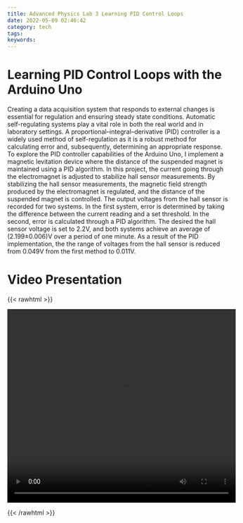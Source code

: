 ```yaml
---
title: Advanced Physics Lab 3 Learning PID Control Loops
date: 2022-05-09 02:46:42
category: tech
tags:
keywords:
---
```



# Learning PID Control Loops with the Arduino Uno

Creating a data acquisition system that responds to external changes is essential for regulation and ensuring steady state conditions. Automatic self-regulating systems play a vital role in both the real world and in laboratory settings. A proportional–integral–derivative (PID) controller is a widely used method of self-regulation as it is a robust method for calculating error and, subsequently, determining an appropriate response. To explore the PID controller capabilities of the Arduino Uno, I implement a magnetic levitation device where the distance of the suspended magnet is maintained using a PID algorithm. In this project, the current going through the electromagnet is adjusted to stabilize hall sensor measurements. By stabilizing the hall sensor measurements, the magnetic field strength produced by the electromagnet is regulated, and the distance of the suspended magnet is controlled. The output voltages from the hall sensor is recorded for two systems. In the first system, error is determined by taking the difference between the current reading and a set threshold. In the second, error is calculated through a PID algorithm. The desired the hall sensor voltage is set to 2.2V, and both systems achieve an average of (2.199±0.006)V over a period of one minute. As a result of the PID implementation, the the range of voltages from the hall sensor is reduced from 0.049V from the first method to 0.011V.

# Video Presentation

{{< rawhtml >}}

<video width="520" height="440" controls>
  <source src="Final.mp4" type="video/mp4">
  Your browser does not support the video tag.
</video>

{{< /rawhtml >}}
